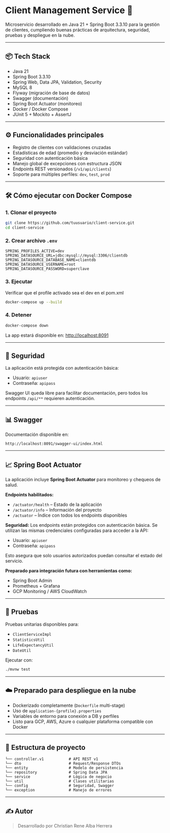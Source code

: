 # Client Management Service 🚀

Microservicio desarrollado en Java 21 + Spring Boot 3.3.10 para la gestión de clientes, cumpliendo buenas prácticas de arquitectura, seguridad, pruebas y despliegue en la nube.

---

## 📦 Tech Stack

- Java 21
- Spring Boot 3.3.10
- Spring Web, Data JPA, Validation, Security
- MySQL 8
- Flyway (migración de base de datos)
- Swagger (documentación)
- Spring Boot Actuator (monitoreo)
- Docker / Docker Compose
- JUnit 5 + Mockito + AssertJ

---

## ⚙️ Funcionalidades principales

- Registro de clientes con validaciones cruzadas
- Estadísticas de edad (promedio y desviación estándar)
- Seguridad con autenticación básica
- Manejo global de excepciones con estructura JSON
- Endpoints REST versionados (`/v1/api/clients`)
- Soporte para múltiples perfiles: `dev`, `test`, `prod`

---

## 🛠️ Cómo ejecutar con Docker Compose

### 1. Clonar el proyecto
```bash
git clone https://github.com/tuusuario/client-service.git
cd client-service
```

### 2. Crear archivo `.env`
```env
SPRING_PROFILES_ACTIVE=dev
SPRING_DATASOURCE_URL=jdbc:mysql://mysql:3306/clientdb
SPRING_DATASOURCE_DATABASE_NAME=clientdb
SPRING_DATASOURCE_USERNAME=root
SPRING_DATASOURCE_PASSWORD=superclave
```

### 3. Ejecutar
Verificar que el profile activado sea el dev en el pom.xml

```bash
docker-compose up --build
```

### 4. Detener
```bash
docker-compose down
```

La app estará disponible en: [http://localhost:8091](http://localhost:8091)

---

## 🔐 Seguridad

La aplicación está protegida con autenticación básica:

- Usuario: `apiuser`
- Contraseña: `apipass`

Swagger UI queda libre para facilitar documentación, pero todos los endpoints `/api/**` requieren autenticación.

---

## 📊 Swagger

Documentación disponible en:
```
http://localhost:8091/swagger-ui/index.html
```

---

## 📈 Spring Boot Actuator

La aplicación incluye **Spring Boot Actuator** para monitoreo y chequeos de salud.

**Endpoints habilitados:**
- `/actuator/health` – Estado de la aplicación
- `/actuator/info` – Información del proyecto
- `/actuator` – Índice con todos los endpoints disponibles

**Seguridad:**
Los endpoints están protegidos con autenticación básica. Se utilizan las mismas credenciales configuradas para acceder a la API:

- Usuario: `apiuser`
- Contraseña: `apipass`

Esto asegura que solo usuarios autorizados puedan consultar el estado del servicio.

**Preparado para integración futura con herramientas como:**
- Spring Boot Admin
- Prometheus + Grafana
- GCP Monitoring / AWS CloudWatch

---

## 🧪 Pruebas

Pruebas unitarias disponibles para:
- `ClientServiceImpl`
- `StatisticsUtil`
- `LifeExpectancyUtil`
- `DateUtil`

Ejecutar con:
```bash
./mvnw test
```

---

## ☁️ Preparado para despliegue en la nube

- Dockerizado completamente (`Dockerfile` multi-stage)
- Uso de `application-{profile}.properties`
- Variables de entorno para conexión a DB y perfiles
- Listo para GCP, AWS, Azure o cualquier plataforma compatible con Docker

---

## 📂 Estructura de proyecto

```
└── controller.v1           # API REST v1
└── dto                     # Request/Response DTOs
└── entity                  # Modelo de persistencia
└── repository              # Spring Data JPA
└── service                 # Lógica de negocio
└── util                    # Clases utilitarias
└── config                  # Seguridad, Swagger
└── exception               # Manejo de errores
```

---

## ✍️ Autor

> Desarrollado por Christian Rene Alba Herrera